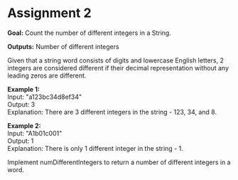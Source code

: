 # Assignment 2

**Goal:** Count the number of different integers in a String.

**Outputs:** Number of different integers

Given that a string word consists of digits and lowercase English letters, 2 integers are considered different if their decimal representation without any leading zeros are different.

**Example 1:**  
Input: "a123bc34d8ef34"  
Output: 3  
Explanation: There are 3 different integers in the string - 123, 34, and 8.

**Example 2:**  
Input: "A1b01c001"  
Output: 1  
Explanation: There is only 1 different integer in the string - 1.

Implement numDifferentIntegers to
return a number of different integers in a
word.